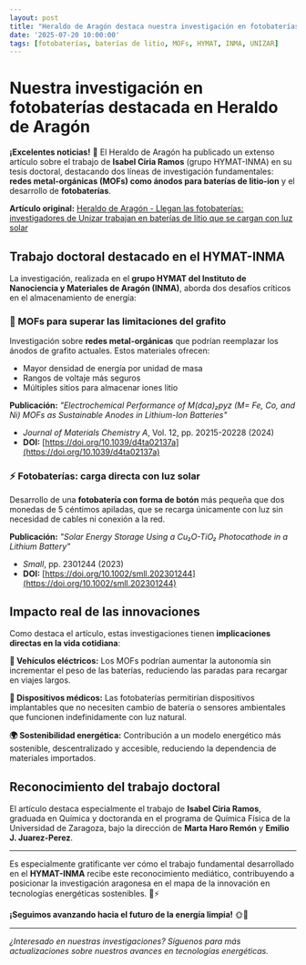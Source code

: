 ```yaml
---
layout: post
title: "Heraldo de Aragón destaca nuestra investigación en fotobaterías y MOFs"
date: '2025-07-20 10:00:00'
tags: [fotobaterías, baterías de litio, MOFs, HYMAT, INMA, UNIZAR]
---
```


# Nuestra investigación en fotobaterías destacada en Heraldo de Aragón

**¡Excelentes noticias!** 📰 El Heraldo de Aragón ha publicado un extenso artículo sobre el trabajo de **Isabel Ciria Ramos** (grupo HYMAT-INMA) en su tesis doctoral, destacando dos líneas de investigación fundamentales: **redes metal-orgánicas (MOFs) como ánodos para baterías de litio-ion** y el desarrollo de **fotobaterías**.

**Artículo original:** [Heraldo de Aragón - Llegan las fotobaterías: investigadores de Unizar trabajan en baterías de litio que se cargan con luz solar](https://www.heraldo.es/noticias/aragon/2025/07/18/fotobaterias-investigadores-unizar-trabajan-baterias-litio-cargan-luz-solar-1840267.html)

## Trabajo doctoral destacado en el HYMAT-INMA

La investigación, realizada en el **grupo HYMAT del Instituto de Nanociencia y Materiales de Aragón (INMA)**, aborda dos desafíos críticos en el almacenamiento de energía:

### 🔋 MOFs para superar las limitaciones del grafito
Investigación sobre **redes metal-orgánicas** que podrían reemplazar los ánodos de grafito actuales. Estos materiales ofrecen:
- Mayor densidad de energía por unidad de masa
- Rangos de voltaje más seguros
- Múltiples sitios para almacenar iones litio

**Publicación:** *"Electrochemical Performance of M(dca)₂pyz (M= Fe, Co, and Ni) MOFs as Sustainable Anodes in Lithium-Ion Batteries"*
- *Journal of Materials Chemistry A*, Vol. 12, pp. 20215-20228 (2024)
- **DOI:** [https://doi.org/10.1039/d4ta02137a](https://doi.org/10.1039/d4ta02137a)

### ⚡ Fotobaterías: carga directa con luz solar
Desarrollo de una **fotobatería con forma de botón** más pequeña que dos monedas de 5 céntimos apiladas, que se recarga únicamente con luz sin necesidad de cables ni conexión a la red.

**Publicación:** *"Solar Energy Storage Using a Cu₂O-TiO₂ Photocathode in a Lithium Battery"*
- *Small*, pp. 2301244 (2023)  
- **DOI:** [https://doi.org/10.1002/smll.202301244](https://doi.org/10.1002/smll.202301244)

## Impacto real de las innovaciones

Como destaca el artículo, estas investigaciones tienen **implicaciones directas en la vida cotidiana**:

**🚗 Vehículos eléctricos:** Los MOFs podrían aumentar la autonomía sin incrementar el peso de las baterías, reduciendo las paradas para recargar en viajes largos.

**🏥 Dispositivos médicos:** Las fotobaterías permitirían dispositivos implantables que no necesiten cambio de batería o sensores ambientales que funcionen indefinidamente con luz natural.

**🌍 Sostenibilidad energética:** Contribución a un modelo energético más sostenible, descentralizado y accesible, reduciendo la dependencia de materiales importados.

## Reconocimiento del trabajo doctoral

El artículo destaca especialmente el trabajo de **Isabel Ciria Ramos**, graduada en Química y doctoranda en el programa de Química Física de la Universidad de Zaragoza, bajo la dirección de **Marta Haro Remón** y **Emilio J. Juarez-Perez**.

---

Es especialmente gratificante ver cómo el trabajo fundamental desarrollado en el **HYMAT-INMA** recibe este reconocimiento mediático, contribuyendo a posicionar la investigación aragonesa en el mapa de la innovación en tecnologías energéticas sostenibles. 🔬⚡

**¡Seguimos avanzando hacia el futuro de la energía limpia!** 🌞🔋

---

*¿Interesado en nuestras investigaciones? Síguenos para más actualizaciones sobre nuestros avances en tecnologías energéticas.*
